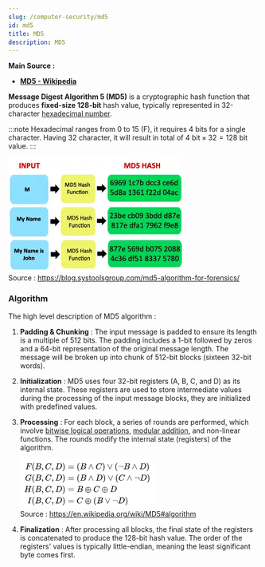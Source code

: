 ```yaml
---
slug: /computer-security/md5
id: md5
title: MD5
description: MD5
---
```


**Main Source :**

- **[MD5 - Wikipedia](https://en.wikipedia.org/wiki/MD5)**

**Message Digest Algorithm 5 (MD5)** is a cryptographic hash function that produces **fixed-size 128-bit** hash value, typically represented in 32-character [hexadecimal number](/computer-and-programming-fundamentals/number-system#hexadecimal).

:::note
Hexadecimal ranges from 0 to 15 (F), it requires 4 bits for a single character. Having 32 character, it will result in total of $4 \text{ bit} \times 32 = 128$ bit value.
:::

![MD5 hash function](./md5.png)  
Source : https://blog.systoolsgroup.com/md5-algorithm-for-forensics/

### Algorithm

The high level description of MD5 algorithm :

1. **Padding & Chunking** : The input message is padded to ensure its length is a multiple of 512 bits. The padding includes a 1-bit followed by zeros and a 64-bit representation of the original message length. The message will be broken up into chunk of 512-bit blocks (sixteen 32-bit words).

2. **Initialization** : MD5 uses four 32-bit registers (A, B, C, and D) as its internal state. These registers are used to store intermediate values during the processing of the input message blocks, they are initialized with predefined values.

3. **Processing** : For each block, a series of rounds are performed, which involve [bitwise logical operations](/computer-and-programming-fundamentals/bitwise-operation), [modular addition](/computer-security/math-concepts#modular-addition--subtraction), and non-linear functions. The rounds modify the internal state (registers) of the algorithm.

   ![The bitwise logic](./logical-operation.png)  
   Source : https://en.wikipedia.org/wiki/MD5#algorithm

4. **Finalization** : After processing all blocks, the final state of the registers is concatenated to produce the 128-bit hash value. The order of the registers' values is typically little-endian, meaning the least significant byte comes first.
